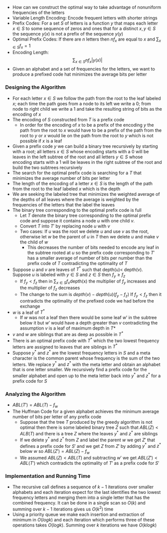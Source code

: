 - How can we construct the optimal way to take advantage of nonuniform frequencies of the letters
- Variable Length Encoding: Encode frequent letters with shorter strings
- Prefix Codes: For a set $S$ of letters is a function $y$ that maps each letter $x\in S$ to some sequence of zeros and ones that for a distinct $x,y\in S$ the sequence $y(x)$ is not a prefix of the sequence $y(y)$
- Optimal Prefix Codes: If there are $n$ letters then $nf_x$ are equal to $x$ and $\sum_{x\in S}f_x=1$
- Encoding Length: $$\sum_{x\in S}nf_x|y(x)|$$
- Given an alphabet and a set of frequencies for the letters, we want to produce a prefixed code hat minimizes the average bits per letter

### Designing the Algorithm
- For each letter $x\in S$ we follow the path from the root to the leaf labeled $x$; each time the path goes from a node to its left we write a 0; from node to right child we write a 1 and take the resulting string of bits as the encoding of $x$
- The encoding of $S$ constructed from $T$ is a prefix code
	- In order for the encoding of $x$ to be a prefix of the encoding $y$ the path from the root to $x$ would have to be a prefix of the path from the root to $y$ or $x$ would lie on the path from the root to $y$ which is not possible if $x$ is a leaf
- Given a prefix code $y$ we can build a binary tree recursively by starting with a root; all letters $x\in S$ whose encoding starts with a $0$ will be leaves in the left subtree of the root and all letters $y\in S$ whose encoding starts with a $1$ will be leaves in the right subtree of the root and build the two subtrees recursively
- The search for the optimal prefix code is searching for a $T$ that minimizes the average number of bits per letter
- The length of the encoding of a letter $x\in S$ is the length of the path from the root to the leaf labeled $x$ which is the depth
- We are seeking the labeled tree that minimizes the weighted average of the depths of all leaves where the average is weighted by the frequencies of the letters that the label the leaves
- The binary tree corresponding to the optimal prefix code is full
	- Let $T$ denote the binary tree corresponding to the optimal prefix code and suppose it contains a node $u$ with one child $v$.
	- Convert $T$ into $T'$ by replacing node $u$ with $v$
	- Two cases: If $u$ was the root we delete $u$ and use $v$ as the root, otherwise let $w$ be the parent of $u$ in $T$ then we delete $u$ and make $v$ the child of $w$
		- This decreases the number of bits needed to encode any leaf in the subtree rooted at $u$ so the prefix code corresponding to $T'$ has a smaller average of number of bits per number than the prefix code of $T$ contradicting the optimality of $T$
- Suppose $u$ and $v$ are leaves of $T^*$ such that depth(u)< depth(v). Suppose $u$ is labeled with $y\in S$ and $z\in S$ then $f_y\geq f_z$
	- If $f_y<f_z$ then in $\sum_{x\in S}f_x\text{depth(x)}$ the multiplier of $f_y$ increases and the multiplier of $f_z$ decreases
	- The change to the sum is $depth(v)-depth(u)(f_y-f_z)$ If $f_y<f_z$ then it contradicts the optimality of the prefixed code we had before the exchange
- $w$ is a leaf of $T^*$
	- If $w$ was not a leaf then there would be some leaf $w'$ in the subtree below it but $w'$ would have a depth greater than $v$ contradicting the assumption $v$ is a leaf of maximum depth in $T*$
- $v$ and $w$ are siblings that are as deep as possible in $T^*$
- There is an optimal prefix code with $T^*$ which the two lowest frequency letters are assigned to leaves that are siblings in $T^*$
- Suppose $y^*$ and $z^*$ are the lowest frequency letters in $S$ and a meta character is the common parent whose frequency is the sum of the two letters. We replace $y^*$ and $z^*$ with the meta letter and obtain an alphabet that is one letter smaller. We recursively find a prefix code for the smaller alphabet and open up to the meta letter back into $y^*$ and $z^*$ for a prefix code for $S$

### Analyzing the Algorithm
- $ABL(T') = ABL(T)-f_w$
- The Huffman Code for a given alphabet achieves the minimum average number of bits per letter of any prefix code
	- Suppose that the tree $T$ produced by the greedy algorithm is not optimal then there is some labeled binary tree $Z$ such that $ABL(Z)<ALB(T)$ and there is a tree $Z$ where the leaves $y^*$ and $z^*$ are siblings
	- If we delete $y^*$ and $z^*$ from $Z$ and label the parent $w$ we get $Z'$ that defines a prefix code for $S'$ and we get $Z$ from $Z'$ by adding $y^*$ and $z^*$ below $w$ so $ABL(Z')=ABL(Z)-f_w$
	- We assumed $ABL(Z)<ABL(T)$ and subtracting $w'$ we get $ABL(Z')<ABL(T')$ which contradicts the optimality of $T'$ as a prefix code for $S'$

### Implementation and Running Time
- The recursive call defines a sequence of $k-1$ iterations over smaller alphabets and each iteration expect for the last identifies the two lowest frequency letters and merging them into a single letter that has the combined frequency. It can be done in a single scan so $O(k)$ and summing over $k-1$ iterations gives us $O(k^2)$ time
- Using a priority queue we make each insertion and extraction of minimum in $O(logk)$ and each iteration which performs three of these operations takes $O(logk)$. Summing over $k$ iterations we have $O(klogk)$